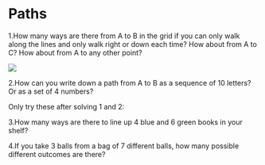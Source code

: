 # Paths

1.How many ways are there from A to B in the grid if you can only walk along the lines and only walk right or down each time? How about from A to C? How about from A to any other point?

![](https://github.com/supportingami/sami-maths-club/blob/master/maths-club-pack/images/paths.png?raw=true)

2.How can you write down a path from A to B as a sequence of 10 letters? Or as a set of 4 numbers?

Only try these after solving 1 and 2:

3.How many ways are there to line up 4 blue and 6 green books in your shelf?

4.If you take 3 balls from a bag of 7 different balls, how many possible different outcomes are there?
